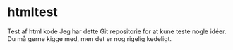 # htmltest
Test af html kode
Jeg har dette Git repositorie for at kune teste nogle idéer. Du må gerne kigge med, men det er nog rigelig kedeligt.
